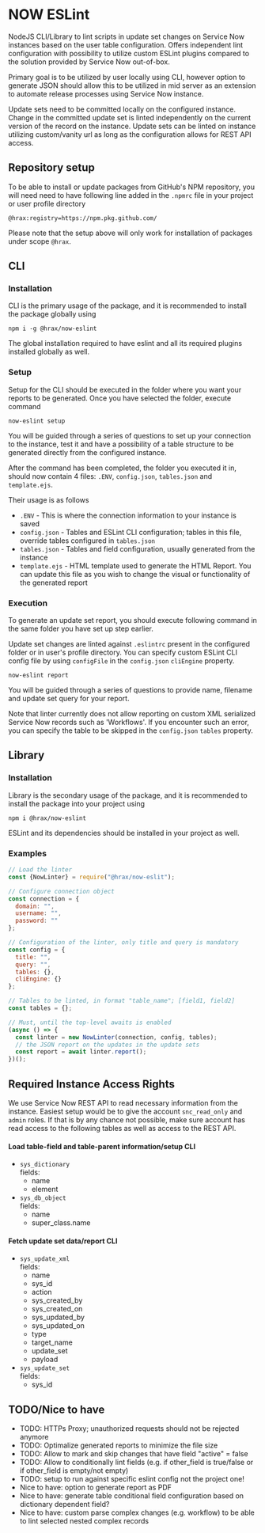 # NOW ESLint

NodeJS CLI/Library to lint scripts in update set changes on Service Now instances based on the user table configuration. Offers independent lint configuration with possibility to utilize custom ESLint plugins compared to the solution provided by Service Now out-of-box.

Primary goal is to be utilized by user locally using CLI, however option to generate JSON should allow this to be utilized in mid server as an extension to automate release processes using Service Now instance.

Update sets need to be committed locally on the configured instance. Change in the committed update set is linted independently on the current version of the record on the instance. Update sets can be linted on instance utilizing custom/vanity url as long as the configuration allows for REST API access.

## Repository setup

To be able to install or update packages from GitHub's NPM repository, you will need need to have following line added in the `.npmrc` file in your project or user profile directory

```
@hrax:registry=https://npm.pkg.github.com/
```

Please note that the setup above will only work for installation of packages under scope `@hrax`.

## CLI

### Installation

CLI is the primary usage of the package, and it is recommended to install the package globally using

```
npm i -g @hrax/now-eslint
```

The global installation required to have eslint and all its required plugins installed globally as well.

### Setup

Setup for the CLI should be executed in the folder where you want your reports to be generated. Once you have selected the folder, execute command

```
now-eslint setup
```

You will be guided through a series of questions to set up your connection to the instance, test it and have a possibility of a table structure to be generated directly from the configured instance.

After the command has been completed, the folder you executed it in, should now contain 4 files: `.ENV`, `config.json`, `tables.json` and `template.ejs`.

Their usage is as follows

 * `.ENV` - This is where the connection information to your instance is saved
 * `config.json` - Tables and ESLint CLI configuration; tables in this file, override tables configured in `tables.json`
 * `tables.json` - Tables and field configuration, usually generated from the instance
 * `template.ejs` - HTML template used to generate the HTML Report. You can update this file as you wish to change the visual or functionality of the generated report

### Execution

To generate an update set report, you should execute following command in the same folder you have set up step earlier.

Update set changes are linted against `.eslintrc` present in the configured folder or in user's profile directory. You can specify custom ESLint CLI config file by using `configFile` in the `config.json` `cliEngine` property.

```
now-eslint report
```

You will be guided through a series of questions to provide name, filename and update set query for your report.

Note that linter currently does not allow reporting on custom XML serialized Service Now records such as 'Workflows'. If you encounter such an error, you can specify the table to be skipped in the `config.json` `tables` property.

## Library

### Installation

Library is the secondary usage of the package, and it is recommended to install the package into your project using

```
npm i @hrax/now-eslint
```

ESLint and its dependencies should be installed in your project as well.

### Examples

```javascript
// Load the linter
const {NowLinter} = require("@hrax/now-eslit");

// Configure connection object
const connection = {
  domain: "",
  username: "",
  password: ""
};

// Configuration of the linter, only title and query is mandatory
const config = {
  title: "",
  query: "",
  tables: {},
  cliEngine: {}
};

// Tables to be linted, in format "table_name"; [field1, field2]
const tables = {};

// Must, until the top-level awaits is enabled
(async () => {
  const linter = new NowLinter(connection, config, tables);
  // the JSON report on the updates in the update sets
  const report = await linter.report();
})();
```

## Required Instance Access Rights

We use Service Now REST API to read necessary information from the instance. Easiest setup would be to give the account `snc_read_only` and `admin` roles. If that is by any chance not possible, make sure account has read access to the following tables as well as access to the REST API.

#### Load table-field and table-parent information/setup CLI

- `sys_dictionary`  
fields:  
    - name
    - element
- `sys_db_object`  
fields:  
    - name
    - super_class.name

#### Fetch update set data/report CLI

- `sys_update_xml`  
fields:  
    - name
    - sys_id
    - action
    - sys_created_by
    - sys_created_on
    - sys_updated_by
    - sys_updated_on
    - type
    - target_name
    - update_set
    - payload
- `sys_update_set`  
fields:  
    - sys_id

## TODO/Nice to have

- TODO: HTTPs Proxy; unauthorized requests should not be rejected anymore
- TODO: Optimalize generated reports to minimize the file size
- TODO: Allow to mark and skip changes that have field "active" = false
- TODO: Allow to conditionally lint fields (e.g. if other_field is true/false or if other_field is empty/not empty)
- TODO: setup to run against specific eslint config not the project one!
- Nice to have: option to generate report as PDF
- Nice to have: generate table conditional field configuration based on dictionary dependent field?
- Nice to have: custom parse complex changes (e.g. workflow) to be able to lint selected nested complex records
